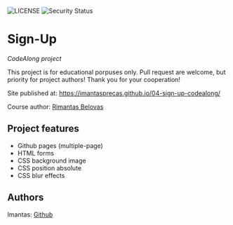 ![LICENSE](https://img.shields.io/badge/license-MIT-blue.svg?style=flat-square)
![Security Status](https://img.shields.io/security-headers?label=Security&url=https%3A%2F%2Fgithub.com&style=flat-square)

# Sign-Up

_CodeAlong project_

This project is for educational porpuses only. Pull request are welcome, but priority for project authors! Thank you for your cooperation!

Site published at: https://imantasprecas.github.io/04-sign-up-codealong/

Course author: [Rimantas Belovas](https://www.youtube.com/watch?v=gBV1o9-q7A0&list=PLcLHBZr0jPADmcqNfWRvsnIL-cNNyP0ke&index=12)

## Project features

- Github pages (multiple-page)
- HTML forms
- CSS background image
- CSS position absolute
- CSS blur effects

## Authors

Imantas: [Github](https://github.com/ImantasPrecas)
